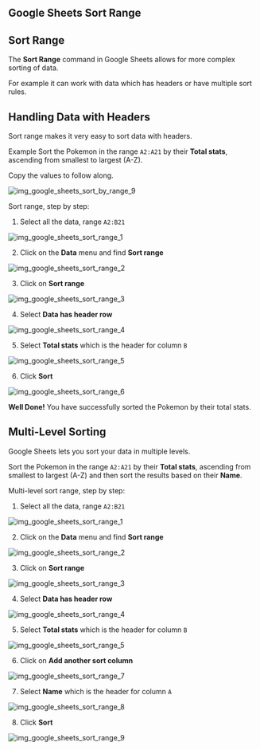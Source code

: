 Google Sheets Sort Range
---
Sort Range
---
The **Sort Range** command in Google Sheets allows for more complex sorting of data.

For example it can work with data which has headers or have multiple sort rules.

Handling Data with Headers
---
Sort range makes it very easy to sort data with headers.

Example
Sort the Pokemon in the range `A2:A21` by their **Total stats**, ascending from smallest to largest (A-Z).

Copy the values to follow along.

![img_google_sheets_sort_by_range_9](https://user-images.githubusercontent.com/47166768/192560146-f7322182-3434-4498-9213-554ca9098a50.png)

Sort range, step by step:

1. Select all the data, range `A2:B21`

![img_google_sheets_sort_range_1](https://user-images.githubusercontent.com/47166768/192560468-36cf1f02-1e29-4f12-a450-cef45c91ede8.png)

2. Click on the **Data** menu and find **Sort range**

![img_google_sheets_sort_range_2](https://user-images.githubusercontent.com/47166768/192560792-97a8bde5-5691-4c5a-9b55-39a124379ce5.png)

3. Click on **Sort range**

![img_google_sheets_sort_range_3](https://user-images.githubusercontent.com/47166768/192561113-c10e1332-c7a6-4921-8527-675b0c556086.png)

4. Select **Data has header row**

![img_google_sheets_sort_range_4](https://user-images.githubusercontent.com/47166768/192561213-9f982cee-aa18-4803-988b-9a1596f12d58.png)

5. Select **Total stats** which is the header for column `B`

![img_google_sheets_sort_range_5](https://user-images.githubusercontent.com/47166768/192561394-db2d7c48-c74f-4c98-b3d9-e37b899d2dd1.png)

6. Click **Sort**

![img_google_sheets_sort_range_6](https://user-images.githubusercontent.com/47166768/192561505-0b635376-dadd-4a29-a674-a9beb55f0ce6.png)

**Well Done!** You have successfully sorted the Pokemon by their total stats.




Multi-Level Sorting
---


Google Sheets lets you sort your data in multiple levels.

Sort the Pokemon in the range `A2:A21` by their **Total stats**, ascending from smallest to largest (A-Z) and then sort the results based on their **Name**.

Multi-level sort range, step by step:

1. Select all the data, range `A2:B21`

![img_google_sheets_sort_range_1](https://user-images.githubusercontent.com/47166768/192562272-86861f1a-7d72-4c75-9cca-fe37ae128aa5.png)

2. Click on the **Data** menu and find **Sort range**

![img_google_sheets_sort_range_2](https://user-images.githubusercontent.com/47166768/192562382-cddea99d-fd33-48b2-a32e-5c3a877e3861.png)

3. Click on **Sort range**

![img_google_sheets_sort_range_3](https://user-images.githubusercontent.com/47166768/192562493-68e8aed0-e177-4c3b-91b8-d7d89a114faf.png)

4. Select **Data has header row**

![img_google_sheets_sort_range_4](https://user-images.githubusercontent.com/47166768/192562579-55965b40-f826-4795-a53d-b6d6e0f40a44.png)

5. Select **Total stats** which is the header for column `B`

![img_google_sheets_sort_range_5](https://user-images.githubusercontent.com/47166768/192562674-8b665557-a22d-4cce-9664-d5652efeb9b0.png)

6. Click on **Add another sort column**

![img_google_sheets_sort_range_7](https://user-images.githubusercontent.com/47166768/192562881-b95c43db-fab7-42d1-8536-0c52071bbc35.png)

7. Select **Name** which is the header for column `A`

![img_google_sheets_sort_range_8](https://user-images.githubusercontent.com/47166768/192562994-dd3c47a1-d83e-41af-9b4e-48e3ea0d58c1.png)

8. Click **Sort**

![img_google_sheets_sort_range_9](https://user-images.githubusercontent.com/47166768/192563083-d5fe6b39-0c2f-44c8-832e-5b1a751608b3.png)








